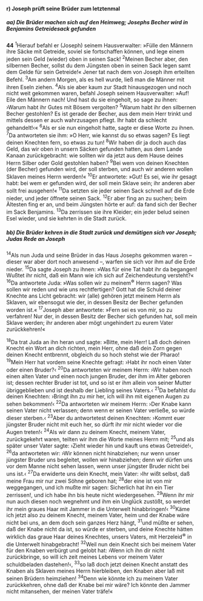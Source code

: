 #### r) Joseph prüft seine Brüder zum letztenmal

##### aa) Die Brüder machen sich auf den Heimweg; Josephs Becher wird in Benjamins Getreidesack gefunden

__44__
<sup>1</sup>Hierauf befahl er (Joseph) seinem Hausverwalter: »Fülle den Männern ihre Säcke mit Getreide, soviel sie fortschaffen können, und lege einem jeden sein Geld (wieder) oben in seinen Sack!
<sup>2</sup>Meinen Becher aber, den silbernen Becher, sollst du dem Jüngsten oben in seinen Sack legen samt dem Gelde für sein Getreide!« Jener tat nach dem von Joseph ihm erteilten Befehl.
<sup>3</sup>Am andern Morgen, als es hell wurde, ließ man die Männer mit ihren Eseln ziehen.
<sup>4</sup>Als sie aber kaum zur Stadt hinausgezogen und noch nicht weit gekommen waren, befahl Joseph seinem Hausverwalter: »Auf! Eile den Männern nach! Und hast du sie eingeholt, so sage zu ihnen: ›Warum habt ihr Gutes mit Bösem vergolten?
<sup>5</sup>Warum habt ihr den silbernen Becher gestohlen? Es ist gerade der Becher, aus dem mein Herr trinkt und mittels dessen er auch wahrzusagen pflegt. Ihr habt da schlecht gehandelt!‹«
<sup>6</sup>Als er sie nun eingeholt hatte, sagte er diese Worte zu ihnen.
<sup>7</sup>Da antworteten sie ihm: »O Herr, wie kannst du so etwas sagen? Es liegt deinen Knechten fern, so etwas zu tun!
<sup>8</sup>Wir haben dir ja doch auch das Geld, das wir oben in unsern Säcken gefunden hatten, aus dem Lande Kanaan zurückgebracht: wie sollten wir da jetzt aus dem Hause deines Herrn Silber oder Gold gestohlen haben?
<sup>9</sup>Bei wem von deinen Knechten (der Becher) gefunden wird, der soll sterben, und auch wir anderen wollen Sklaven meines Herrn werden!«
<sup>10</sup>Er antwortete: »Gut! Es sei, wie ihr gesagt habt: bei wem er gefunden wird, der soll mein Sklave sein; ihr anderen aber sollt frei ausgehen!«
<sup>11</sup>Da setzten sie jeder seinen Sack schnell auf die Erde nieder, und jeder öffnete seinen Sack.
<sup>12</sup>Er aber fing an zu suchen; beim Ältesten fing er an, und beim Jüngsten hörte er auf: da fand sich der Becher im Sack Benjamins.
<sup>13</sup>Da zerrissen sie ihre Kleider; ein jeder belud seinen Esel wieder, und sie kehrten in die Stadt zurück.

##### bb) Die Brüder kehren in die Stadt zurück und demütigen sich vor Joseph; Judas Rede an Joseph

<sup>14</sup>Als nun Juda und seine Brüder in das Haus Josephs gekommen waren – dieser war aber dort noch anwesend –, warfen sie sich vor ihm auf die Erde nieder.
<sup>15</sup>Da sagte Joseph zu ihnen: »Was für eine Tat habt ihr da begangen! Wußtet ihr nicht, daß ein Mann wie ich sich auf Zeichendeutung versteht?«
<sup>16</sup>Da antwortete Juda: »Was sollen wir zu meinem<sup title="oder: unserm">&#x2732;</sup> Herrn sagen? Was sollen wir reden und wie uns rechtfertigen? Gott hat die Schuld deiner Knechte ans Licht gebracht: wir (alle) gehören jetzt meinem Herrn als Sklaven, wir ebensogut wie der, in dessen Besitz der Becher gefunden worden ist.«
<sup>17</sup>Joseph aber antwortete: »Fern sei es von mir, so zu verfahren! Nur der, in dessen Besitz der Becher sich gefunden hat, soll mein Sklave werden; ihr anderen aber mögt ungehindert zu eurem Vater zurückkehren!«

<sup>18</sup>Da trat Juda an ihn heran und sagte: »Bitte, mein Herr! Laß doch deinen Knecht ein Wort an dich richten, mein Herr, ohne daß dein Zorn gegen deinen Knecht entbrennt, obgleich du so hoch stehst wie der Pharao!
<sup>19</sup>Mein Herr hat vordem seine Knechte gefragt: ›Habt ihr noch einen Vater oder einen Bruder?‹
<sup>20</sup>Da antworteten wir meinem Herrn: ›Wir haben noch einen alten Vater und einen noch jungen Bruder, der ihm im Alter geboren ist; dessen rechter Bruder ist tot, und so ist er ihm allein von seiner Mutter übriggeblieben und ist deshalb der Liebling seines Vaters.‹
<sup>21</sup>Da befahlst du deinen Knechten: ›Bringt ihn zu mir her, ich will ihn mit eigenen Augen zu sehen bekommen!‹
<sup>22</sup>Da antworteten wir meinem Herrn: ›Der Knabe kann seinen Vater nicht verlassen; denn wenn er seinen Vater verließe, so würde dieser sterben.‹
<sup>23</sup>Aber du antwortetest deinen Knechten: ›Kommt euer jüngster Bruder nicht mit euch her, so dürft ihr mir nicht wieder vor die Augen treten!‹
<sup>24</sup>Als wir dann zu deinem Knecht, meinem Vater, zurückgekehrt waren, teilten wir ihm die Worte meines Herrn mit;
<sup>25</sup>und als später unser Vater sagte: ›Zieht wieder hin und kauft uns etwas Getreide!‹,
<sup>26</sup>da antworteten wir: ›Wir können nicht hinabziehen; nur wenn unser jüngster Bruder uns begleitet, wollen wir hinabziehen; denn wir dürfen uns vor dem Manne nicht sehen lassen, wenn unser jüngster Bruder nicht bei uns ist.‹
<sup>27</sup>Da erwiderte uns dein Knecht, mein Vater: ›Ihr wißt selbst, daß meine Frau mir nur zwei Söhne geboren hat;
<sup>28</sup>der eine ist von mir weggegangen, und ich mußte mir sagen: Sicherlich hat ihn ein Tier zerrissen!, und ich habe ihn bis heute nicht wiedergesehen.
<sup>29</sup>Wenn ihr mir nun auch diesen noch wegnehmt und ihm ein Unglück zustößt, so werdet ihr mein graues Haar mit Jammer in die Unterwelt hinabbringen!‹
<sup>30</sup>Käme ich jetzt also zu deinem Knecht, meinem Vater, heim und der Knabe wäre nicht bei uns, an dem doch sein ganzes Herz hängt,
<sup>31</sup>und müßte er sehen, daß der Knabe nicht da ist, so würde er sterben, und deine Knechte hätten wirklich das graue Haar deines Knechtes, unsers Vaters, mit Herzeleid<sup title="42,38">&#x2732;</sup> in die Unterwelt hinabgebracht!
<sup>32</sup>Weil nun dein Knecht sich bei meinem Vater für den Knaben verbürgt und gelobt hat: ›Wenn ich ihn dir nicht zurückbringe, so will ich zeit meines Lebens vor meinem Vater schuldbeladen dastehen!‹,
<sup>33</sup>so laß doch jetzt deinen Knecht anstatt des Knaben als Sklaven meines Herrn hierbleiben, den Knaben aber laß mit seinen Brüdern heimziehen!
<sup>34</sup>Denn wie könnte ich zu meinem Vater zurückkehren, ohne daß der Knabe bei mir wäre? Ich könnte den Jammer nicht mitansehen, der meinen Vater träfe!«